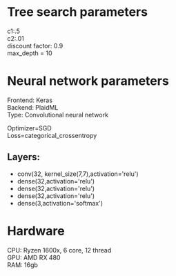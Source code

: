 # Tree search parameters  
c1:.5  
c2:.01  
discount factor: 0.9  
max_depth = 10
# Neural network parameters  
Frontend: Keras  
Backend: PlaidML  
Type: Convolutional neural network  

Optimizer=SGD  
Loss=categorical_crossentropy  

## Layers:   
- conv(32, kernel_size(7,7),activation='relu')  
- dense(32,activation='relu')  
- dense(32,activation='relu')  
- dense(32,activation='relu')  
- dense(3,activation='softmax')  
  

# Hardware
CPU: Ryzen 1600x, 6 core, 12 thread  
GPU: AMD RX 480  
RAM: 16gb  

